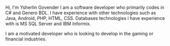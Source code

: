 Hi, I'm Ysherlin Govender
I am a software developer who primarily codes in C# and Genero BDL.
I have experience with other technologies such as Java, Android, PHP, HTML, CSS.
Databases technologies i have experience with is MS SQL Server and IBM Informix.

I am a motivated developer who is looking to develop in the gaming or financial industries.

